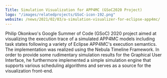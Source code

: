 ```yaml
---
Title: Simulation Visualization for APP4MC (GSoC2020 Project)
logo: "/images/relatedprojects/GSoC-icon-192.png"
website: /news/2021/02/03/a-simulation-visualizer-for-eclipse-app4mc/
---
```

Philip Okonkwo's Google Summer of Code (GSoC) 2020 project aimed at visualizing the execution trace of a simulated APP4MC models including task states following a variety of Eclipse APP4MC's execution semantics. The implementation was realized using the Nebula Timeline Framework. In order to provide some rudimentary simulation results for the Graphical User Interface, he furthermore implemented a simple simulation engine that supports various scheduling algorithms and serves as a source for the visualization front-end.
